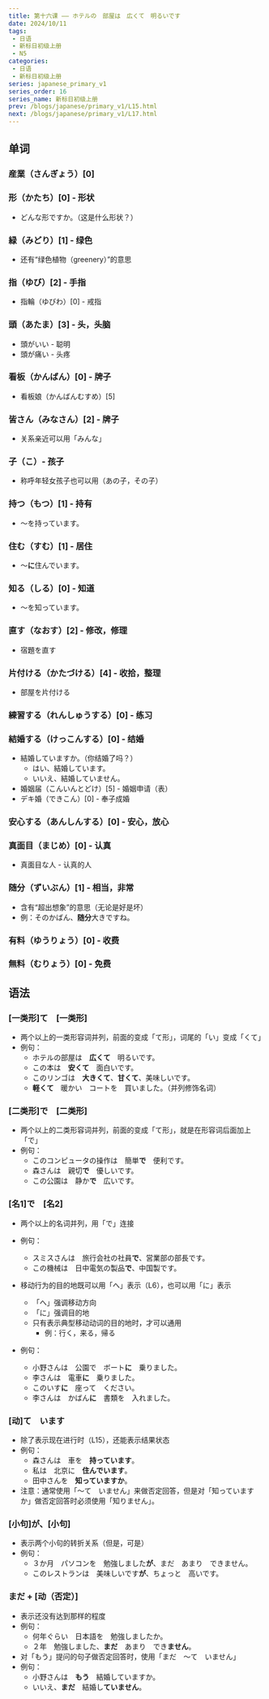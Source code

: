 ```yaml
---
title: 第十六课 —— ホテルの　部屋は　広くて　明るいです
date: 2024/10/11
tags:
 - 日语
 - 新标日初级上册
 - N5
categories:
 - 日语
 - 新标日初级上册
series: japanese_primary_v1
series_order: 16
series_name: 新标日初级上册
prev: /blogs/japanese/primary_v1/L15.html
next: /blogs/japanese/primary_v1/L17.html
---
```


## 单词

### 産業（さんぎょう）\[0\]

### 形（かたち）\[0\] - 形状

+ どんな形ですか。（这是什么形状？）

### 緑（みどり）\[1\] - 绿色

+ 还有“绿色植物（greenery）”的意思

### 指（ゆび）\[2\] - 手指

+ 指輪（ゆびわ）\[0\] - 戒指

### 頭（あたま）\[3\] - 头，头脑

+ 頭がいい - 聪明
+ 頭が痛い - 头疼

### 看板（かんばん）\[0\] - 牌子

+ 看板娘（かんばんむすめ）\[5\]

### 皆さん（みなさん）\[2\] - 牌子

+ 关系亲近可以用「みんな」

### 子（こ）- 孩子

+ 称呼年轻女孩子也可以用（あの子，その子）

### 持つ（もつ）\[1\] - 持有

+ ～を持っています。

### 住む（すむ）\[1\] - 居住

+ ～**に**住んでいます。

### 知る（しる）\[0\] - 知道

+ ～を知っています。

### 直す（なおす）\[2\] - 修改，修理

+ 宿題を直す

### 片付ける（かたづける）\[4\] - 收拾，整理

+ 部屋を片付ける

### 練習する（れんしゅうする）\[0\] - 练习

### 結婚する（けっこんする）\[0\] - 结婚

+ 結婚していますか。（你结婚了吗？）
  + はい、結婚しています。
  + いいえ、結婚していません。
+ 婚姻届（こんいんとどけ）\[5\] - 婚姻申请（表）
+ デキ婚（できこん）\[0\] - 奉子成婚

### 安心する（あんしんする）\[0\] - 安心，放心

### 真面目（まじめ）\[0\] - 认真

+ 真面目な人 - 认真的人

### 随分（ずいぶん）\[1\] - 相当，非常

+ 含有“超出想象”的意思（无论是好是坏）
+ 例：そのかばん、**随分**大きですね。

### 有料（ゆうりょう）\[0\] - 收费

### 無料（むりょう）\[0\] - 免费

## 语法

### \[一类形\]て　\[一类形\]

+ 两个以上的一类形容词并列，前面的变成「て形」，词尾的「い」变成「くて」
+ 例句：
  + ホテルの部屋は　**広くて**　明るいです。
  + この本は　**安くて**　面白いです。
  + このリンゴは　**大きくて**、**甘くて**、美味しいです。
  + **軽くて**　暖かい　コートを　買いました。（并列修饰名词）

### \[二类形\]で　\[二类形\]

+ 两个以上的二类形容词并列，前面的变成「て形」，就是在形容词后面加上「で」
+ 例句：
  + このコンピュータの操作は　簡単**で**　便利です。
  + 森さんは　親切**で**　優しいです。
  + この公園は　静か**で**　広いです。

### \[名1\]で　\[名2\]

+ 两个以上的名词并列，用「で」连接

+ 例句：

  + スミスさんは　旅行会社の社員**で**、営業部の部長です。
  + この機械は　日中電気の製品**で**、中国製です。
+ 移动行为的目的地既可以用「へ」表示（L6），也可以用「に」表示

  + 「へ」强调移动方向
  + 「に」强调目的地
  + 只有表示典型移动动词的目的地时，才可以通用
    + 例：行く，来る，帰る
+ 例句：

  + 小野さんは　公園で　ボート**に**　乗りました。
  + 李さんは　電車**に**　乗りました。
  + このいす**に**　座って　ください。
  + 李さんは　かばん**に**　書類を　入れました。

### \[动\]て　います

+ 除了表示现在进行时（L15），还能表示结果状态
+ 例句：
  + 森さんは　車を　**持っています**。
  + 私は　北京に　**住んでいます**。
  + 田中さんを　**知っていますか**。
+ 注意：通常使用「～て　いません」来做否定回答，但是对「知っていますか」做否定回答时必须使用「知りません」。

### \[小句\]が、\[小句\]

+ 表示两个小句的转折关系（但是，可是）
+ 例句：
  + ３か月　パソコンを　勉強しました**が**、まだ　あまり　できません。
  + このレストランは　美味しいです**が**、ちょっと　高いです。

### まだ + \[动（否定）\]

+ 表示还没有达到那样的程度
+ 例句：
  + 何年ぐらい　日本語を　勉強しましたか。
  + ２年　勉強しました、**まだ**　あまり　でき**ません**。
+ 对「もう」提问的句子做否定回答时，使用「まだ　～て　いません」
+ 例句：
  + 小野さんは　**もう**　結婚していますか。
  + いいえ、**まだ**　結婚し**ていません**。
